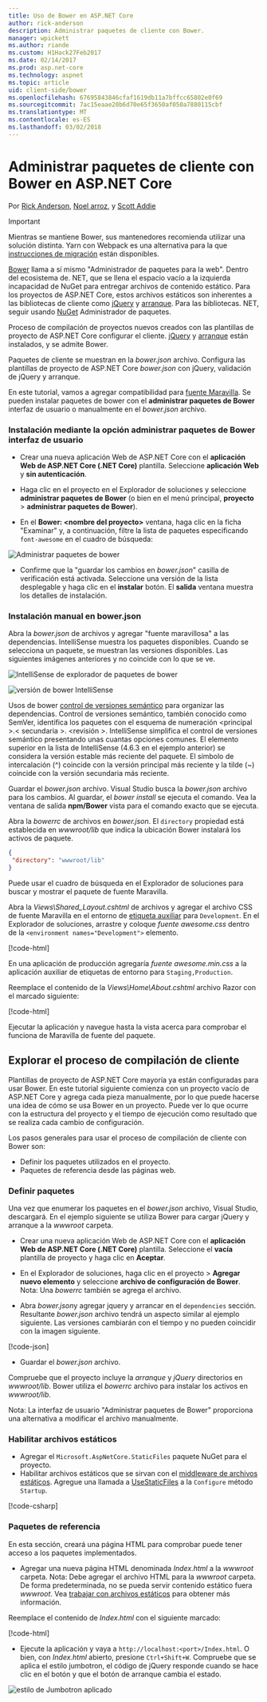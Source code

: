 ```yaml
---
title: Uso de Bower en ASP.NET Core
author: rick-anderson
description: Administrar paquetes de cliente con Bower.
manager: wpickett
ms.author: riande
ms.custom: H1Hack27Feb2017
ms.date: 02/14/2017
ms.prod: asp.net-core
ms.technology: aspnet
ms.topic: article
uid: client-side/bower
ms.openlocfilehash: 67695843846cfaf1619db11a7bffcc65802e0f69
ms.sourcegitcommit: 7ac15eaae20b6d70e65f3650af050a7880115cbf
ms.translationtype: MT
ms.contentlocale: es-ES
ms.lasthandoff: 03/02/2018
---
```

# <a name="manage-client-side-packages-with-bower-in-aspnet-core"></a>Administrar paquetes de cliente con Bower en ASP.NET Core

Por [Rick Anderson](https://twitter.com/RickAndMSFT), [Noel arroz](https://blog.falafel.com/falafel-software-recognized-sitefinity-website-year/), y [Scott Addie](https://scottaddie.com) 

> [!IMPORTANT]
> Mientras se mantiene Bower, sus mantenedores recomienda utilizar una solución distinta. Yarn con Webpack es una alternativa para la que [instrucciones de migración](https://bower.io/blog/2017/how-to-migrate-away-from-bower/) están disponibles.

[Bower](https://bower.io/) llama a sí mismo "Administrador de paquetes para la web". Dentro del ecosistema de. NET, que se llena el espacio vacío a la izquierda incapacidad de NuGet para entregar archivos de contenido estático. Para los proyectos de ASP.NET Core, estos archivos estáticos son inherentes a las bibliotecas de cliente como [jQuery](http://jquery.com/) y [arranque](http://getbootstrap.com/). Para las bibliotecas. NET, seguir usando [NuGet](https://www.nuget.org/) Administrador de paquetes.

Proceso de compilación de proyectos nuevos creados con las plantillas de proyecto de ASP.NET Core configurar el cliente. [jQuery](http://jquery.com/) y [arranque](http://getbootstrap.com/) están instalados, y se admite Bower.

Paquetes de cliente se muestran en la *bower.json* archivo. Configura las plantillas de proyecto de ASP.NET Core *bower.json* con jQuery, validación de jQuery y arranque.

En este tutorial, vamos a agregar compatibilidad para [fuente Maravilla](http://fontawesome.io). Se pueden instalar paquetes de bower con el **administrar paquetes de Bower** interfaz de usuario o manualmente en el *bower.json* archivo.

### <a name="installation-via-manage-bower-packages-ui"></a>Instalación mediante la opción administrar paquetes de Bower interfaz de usuario

* Crear una nueva aplicación Web de ASP.NET Core con el **aplicación Web de ASP.NET Core (.NET Core)** plantilla. Seleccione **aplicación Web** y **sin autenticación**.

* Haga clic en el proyecto en el Explorador de soluciones y seleccione **administrar paquetes de Bower** (o bien en el menú principal, **proyecto** > **administrar paquetes de Bower**).

* En el **Bower: \<nombre del proyecto\>**  ventana, haga clic en la ficha "Examinar" y, a continuación, filtre la lista de paquetes especificando `font-awesome` en el cuadro de búsqueda:

 ![Administrar paquetes de bower](bower/_static/manage-bower-packages.png)

* Confirme que la "guardar los cambios en *bower.json*" casilla de verificación está activada. Seleccione una versión de la lista desplegable y haga clic en el **instalar** botón. El **salida** ventana muestra los detalles de instalación.

### <a name="manual-installation-in-bowerjson"></a>Instalación manual en bower.json

Abra la *bower.json* de archivos y agregar "fuente maravillosa" a las dependencias. IntelliSense muestra los paquetes disponibles. Cuando se selecciona un paquete, se muestran las versiones disponibles. Las siguientes imágenes anteriores y no coincide con lo que se ve.

![IntelliSense de explorador de paquetes de bower](bower/_static/add-package.png)

![versión de bower IntelliSense](bower/_static/version-intelliSense.png)

Usos de bower [control de versiones semántico](http://semver.org/) para organizar las dependencias. Control de versiones semántico, también conocido como SemVer, identifica los paquetes con el esquema de numeración \<principal >.\< secundaria >. \<revisión >. IntelliSense simplifica el control de versiones semántico presentando unas cuantas opciones comunes. El elemento superior en la lista de IntelliSense (4.6.3 en el ejemplo anterior) se considera la versión estable más reciente del paquete. El símbolo de intercalación (^) coincide con la versión principal más reciente y la tilde (~) coincide con la versión secundaria más reciente.

Guardar el *bower.json* archivo. Visual Studio busca la *bower.json* archivo para los cambios. Al guardar, el *bower install* se ejecuta el comando. Vea la ventana de salida **npm/Bower** vista para el comando exacto que se ejecuta.

Abra la *bowerrc* de archivos en *bower.json*. El `directory` propiedad está establecida en *wwwroot/lib* que indica la ubicación Bower instalará los activos de paquete.

```json
{
 "directory": "wwwroot/lib"
}
```

Puede usar el cuadro de búsqueda en el Explorador de soluciones para buscar y mostrar el paquete de fuente Maravilla.

Abra la *Views\Shared\_Layout.cshtml* de archivos y agregar el archivo CSS de fuente Maravilla en el entorno de [etiqueta auxiliar](xref:mvc/views/tag-helpers/intro) para `Development`. En el Explorador de soluciones, arrastre y coloque *fuente awesome.css* dentro de la `<environment names="Development">` elemento.

[!code-html[](bower/sample/_Layout.cshtml?highlight=4&range=9-13)]

En una aplicación de producción agregaría *fuente awesome.min.css* a la aplicación auxiliar de etiquetas de entorno para `Staging,Production`.

Reemplace el contenido de la *Views\Home\About.cshtml* archivo Razor con el marcado siguiente:

[!code-html[](bower/sample/About.cshtml)]

Ejecutar la aplicación y navegue hasta la vista acerca para comprobar el funciona de Maravilla de fuente del paquete.

## <a name="exploring-the-client-side-build-process"></a>Explorar el proceso de compilación de cliente

Plantillas de proyecto de ASP.NET Core mayoría ya están configuradas para usar Bower. En este tutorial siguiente comienza con un proyecto vacío de ASP.NET Core y agrega cada pieza manualmente, por lo que puede hacerse una idea de cómo se usa Bower en un proyecto. Puede ver lo que ocurre con la estructura del proyecto y el tiempo de ejecución como resultado que se realiza cada cambio de configuración.

Los pasos generales para usar el proceso de compilación de cliente con Bower son:

* Definir los paquetes utilizados en el proyecto. <!-- once defined, you don't need to download them, VS does -->
* Paquetes de referencia desde las páginas web.

### <a name="define-packages"></a>Definir paquetes

Una vez que enumerar los paquetes en el *bower.json* archivo, Visual Studio, descargará. En el ejemplo siguiente se utiliza Bower para cargar jQuery y arranque a la *wwwroot* carpeta.

* Crear una nueva aplicación Web de ASP.NET Core con el **aplicación Web de ASP.NET Core (.NET Core)** plantilla. Seleccione el **vacía** plantilla de proyecto y haga clic en **Aceptar**.

* En el Explorador de soluciones, haga clic en el proyecto > **Agregar nuevo elemento** y seleccione **archivo de configuración de Bower**. Nota: Una *bowerrc* también se agrega el archivo.

* Abra *bower.json*y agregar jquery y arrancar en el `dependencies` sección. Resultante *bower.json* archivo tendrá un aspecto similar al ejemplo siguiente. Las versiones cambiarán con el tiempo y no pueden coincidir con la imagen siguiente.

[!code-json[](bower/sample/bower.json?highlight=5,6)]

* Guardar el *bower.json* archivo.

 Compruebe que el proyecto incluye la *arranque* y *jQuery* directorios en *wwwroot/lib*. Bower utiliza el *bowerrc* archivo para instalar los activos en *wwwroot/lib*.

 Nota: La interfaz de usuario "Administrar paquetes de Bower" proporciona una alternativa a modificar el archivo manualmente.

### <a name="enable-static-files"></a>Habilitar archivos estáticos

* Agregar el `Microsoft.AspNetCore.StaticFiles` paquete NuGet para el proyecto.
* Habilitar archivos estáticos que se sirvan con el [middleware de archivos estáticos](https://docs.microsoft.com/aspnet/core/api/microsoft.aspnetcore.builder.staticfileextensions). Agregue una llamada a [UseStaticFiles](https://docs.microsoft.com/aspnet/core/api/microsoft.aspnetcore.builder.staticfileextensions) a la `Configure` método `Startup`.

[!code-csharp[](bower/sample/Startup.cs?highlight=9)]

### <a name="reference-packages"></a>Paquetes de referencia

En esta sección, creará una página HTML para comprobar puede tener acceso a los paquetes implementados.

* Agregar una nueva página HTML denominada *Index.html* a la *wwwroot* carpeta. Nota: Debe agregar el archivo HTML para la *wwwroot* carpeta. De forma predeterminada, no se pueda servir contenido estático fuera *wwwroot*. Vea [trabajar con archivos estáticos](xref:fundamentals/static-files) para obtener más información.

 Reemplace el contenido de *Index.html* con el siguiente marcado:

[!code-html[](bower/sample/Index.html)]

* Ejecute la aplicación y vaya a `http://localhost:<port>/Index.html`. O bien, con *Index.html* abierto, presione `Ctrl+Shift+W`. Compruebe que se aplica el estilo jumbotron, el código de jQuery responde cuando se hace clic en el botón y que el botón de arranque cambia el estado.

 ![estilo de Jumbotron aplicado](bower/_static/jumbotron.png)

